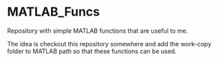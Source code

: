 MATLAB_Funcs
============

Repository with simple MATLAB functions that are useful to me.

The idea is checkout this repository somewhere and add the work-copy folder
to MATLAB path so that these functions can be used.